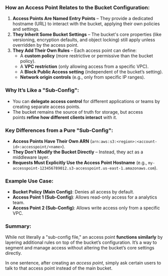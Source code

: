 ### How an Access Point Relates to the Bucket Configuration:

1. **Access Points Are Named Entry Points** – They provide a dedicated hostname (URL) to interact with the bucket, applying their own policies and settings.
2. **They Inherit Some Bucket Settings** – The bucket's core properties (like versioning, encryption defaults, and object locking) still apply unless overridden by the access point.
3. **They Add Their Own Rules** – Each access point can define:
    - A **custom policy** (more restrictive or permissive than the bucket policy).
    - A **VPC restriction** (only allowing access from a specific VPC).
    - A **Block Public Access setting** (independent of the bucket’s setting).
    - **Network origin controls** (e.g., only from specific IP ranges).

### Why It’s Like a "Sub-Config":

- You can **delegate access control** for different applications or teams by creating separate access points.
- The bucket remains the source of truth for storage, but access points **refine how different clients interact** with it.

### Key Differences from a Pure "Sub-Config":

- **Access Points Have Their Own ARN** (`arn:aws:s3:<region>:<account-id>:accesspoint/<name>`).
- **They Don’t Modify the Bucket Directly** – Instead, they act as a middleware layer.
- **Requests Must Explicitly Use the Access Point Hostname** (e.g., `my-accesspoint-123456789012.s3-accesspoint.us-east-1.amazonaws.com`).

### Example Use Case:

- **Bucket Policy (Main Config)**: Denies all access by default.
- **Access Point 1 (Sub-Config)**: Allows read-only access for a analytics team.
- **Access Point 2 (Sub-Config)**: Allows write access only from a specific VPC.

### Summary:

While not literally a "sub-config file," an access point **functions similarly** by layering additional rules on top of the bucket’s configuration. It’s a way to segment and manage access without altering the bucket’s core settings directly.

In one sentence, after creating an _access point_, simply ask certain users to talk to that access point instead of the main bucket.